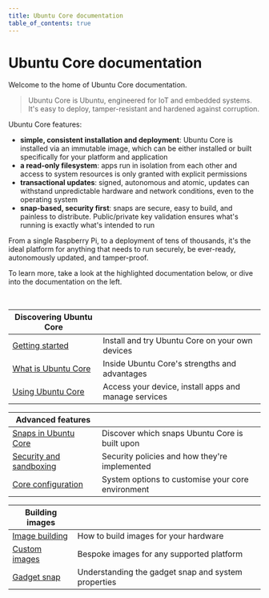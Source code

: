 ```yaml
---
title: Ubuntu Core documentation
table_of_contents: true
---
```


# Ubuntu Core documentation

Welcome to the home of Ubuntu Core documentation.

> Ubuntu Core is Ubuntu, engineered for IoT and embedded systems. It's easy to
deploy, tamper-resistant and hardened against corruption.

Ubuntu Core features:

- **simple, consistent installation and deployment**: Ubuntu Core is installed
  via an immutable image, which can be either installed or built specifically
  for your platform and application
- **a read-only filesystem**: apps run in isolation from each other and access
  to system resources is only granted with explicit permissions
- **transactional updates**: signed, autonomous and atomic, updates can withstand
  unpredictable hardware and network conditions, even to the operating system
- **snap-based, security first**: snaps are secure, easy to build, and painless
  to distribute. Public/private key validation ensures what's running is
exactly what's intended to run

From a single Raspberry Pi, to a deployment of tens of thousands, it's the
ideal platform for anything that needs to run securely, be ever-ready,
autonomously updated, and tamper-proof.

To learn more, take a look at the highlighted documentation below, or dive into
the documentation on the left.

</br>

| **Discovering Ubuntu Core**  |  |
|--|--|
| [Getting started](guides/intro/get-started.md) | Install and try Ubuntu Core on your own devices |
| [What is Ubuntu Core](guides/intro/what-is-core.md)  | Inside Ubuntu Core's strengths and advantages |
| [Using Ubuntu Core](using-core.md) | Access your device, install apps and manage services |

| **Advanced features** |  |
|--|--|
| [Snaps in Ubuntu Core](coresnaps) | Discover which snaps Ubuntu Core is built upon |
| [Security and sandboxing](guides/intro/security.md) | Security policies and how they're implemented |
| [Core configuration](reference/core-configuration) | System options to customise your core environment |

| **Building images**  |  |
|--|--|
| [Image building](image/image-building) | How to build images for your hardware |
| [Custom images](image/custom-images) | Bespoke images for any supported platform |
| [Gadget snap](reference/gadget) | Understanding the gadget snap and system properties |


